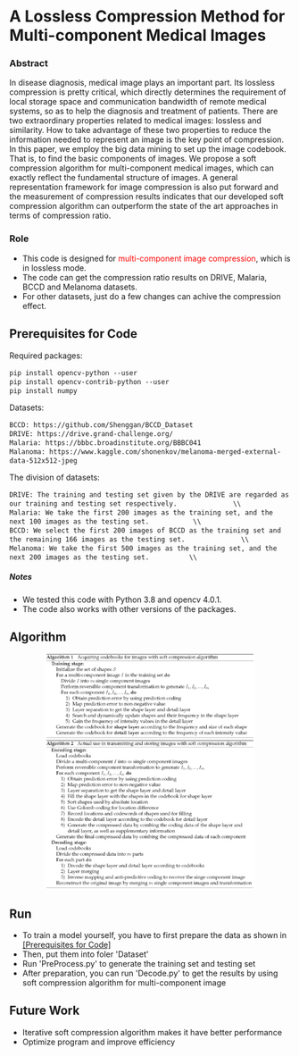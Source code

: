 # A Lossless Compression Method for Multi-component Medical Images

### Abstract

In disease diagnosis, medical image plays an important part. Its lossless compression is pretty critical, which directly
 determines the requirement of local storage space and communication bandwidth of remote medical systems, so as to help 
 the diagnosis and treatment of patients. There are two extraordinary properties related to medical images: lossless and 
 similarity. How to take advantage of these two properties to reduce the information needed to represent an image is the 
 key point of compression. In this paper, we employ the big data mining to set up the image codebook. That is, to find 
 the basic components of images. We propose a soft compression algorithm for multi-component medical images, which can 
 exactly reflect the fundamental structure of images. A general representation framework for image compression is also 
 put forward and the measurement of compression results indicates that our developed soft compression algorithm can 
 outperform the state of the art approaches in terms of compression ratio.

### Role
- This code is designed for <font color='red'> multi-component image compression</font>, which is in lossless mode. 
- The code can get the compression ratio results on DRIVE, Malaria, BCCD and Melanoma datasets.
- For other datasets, just do a few changes can achive the compression effect.

## Prerequisites for Code

Required packages:
```
pip install opencv-python --user
pip install opencv-contrib-python --user
pip install numpy
```

Datasets:

```
BCCD: https://github.com/Shenggan/BCCD_Dataset
DRIVE: https://drive.grand-challenge.org/
Malaria: https://bbbc.broadinstitute.org/BBBC041
Malanoma: https://www.kaggle.com/shonenkov/melanoma-merged-external-data-512x512-jpeg
```
The division of datasets:
```
DRIVE: The training and testing set given by the DRIVE are regarded as our training and testing set respectively.              \\
Malaria: We take the first 200 images as the training set, and the next 100 images as the testing set.           \\
BCCD: We select the first 200 images of BCCD as the training set and the remaining 166 images as the testing set.              \\
Melanoma: We take the first 500 images as the training set, and the next 200 images as the testing set.          \\
```
##### Notes
- We tested this code with Python 3.8 and opencv 4.0.1.
- The code also works with other versions of the packages.

## Algorithm
<div align="center">
  <img src='Figures/algorithm1.png' width="75%"/>
</div>
<div align="center">
  <img src='Figures/algorithm2.png' width="75%"/>
</div>

## Run
- To train a model yourself, you have to first prepare the data as shown in [[Prerequisites for Code]](#prerequisites-for-code)
- Then, put them into foler 'Dataset'
- Run 'PreProcess.py' to generate the training set and testing set
- After preparation, you can run 'Decode.py' to get the results by using soft compression algorithm for multi-component image





## Future Work

- Iterative soft compression algorithm makes it have better performance
- Optimize program and improve efficiency



